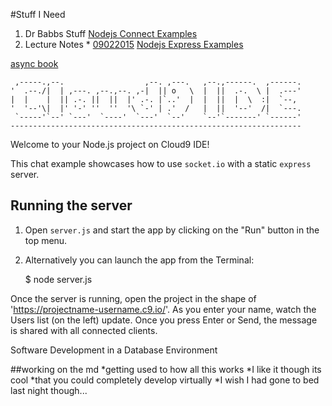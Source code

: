 #Stuff I Need

1. Dr Babbs Stuff
[Nodejs Connect Examples](https://ide.c9.io/ahuimanu/nodejs-connect-examples)
  1. Lecture Notes
    * [09022015](https://d6ff1xmuve0sx.cloudfront.net/nc-3.0.2546-d245cae7/static/plugins/c9.ide.preview.markdown/markdown.html?host=https://ide.c9.io&id=markdown0)
[Nodejs Express Examples](https://ide.c9.io/ahuimanu/nodejs-express-examples)



[async book](http://krondo.com/?p=1209)

     ,-----.,--.                  ,--. ,---.   ,--.,------.  ,------.
    '  .--./|  | ,---. ,--.,--. ,-|  || o   \  |  ||  .-.  \ |  .---'
    |  |    |  || .-. ||  ||  |' .-. |`..'  |  |  ||  |  \  :|  `--, 
    '  '--'\|  |' '-' ''  ''  '\ `-' | .'  /   |  ||  '--'  /|  `---.
     `-----'`--' `---'  `----'  `---'  `--'    `--'`-------' `------'
    ----------------------------------------------------------------- 


Welcome to your Node.js project on Cloud9 IDE!

This chat example showcases how to use `socket.io` with a static `express` server.

## Running the server

1) Open `server.js` and start the app by clicking on the "Run" button in the top menu.

2) Alternatively you can launch the app from the Terminal:

    $ node server.js

Once the server is running, open the project in the shape of 'https://projectname-username.c9.io/'. As you enter your name, watch the Users list (on the left) update. Once you press Enter or Send, the message is shared with all connected clients.

Software Development in a Database Environment

##working on the md
*getting used to how all this works
*I like it though its cool
*that you could completely develop virtually
*I wish I had gone to bed last night though...

